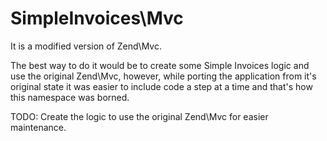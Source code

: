 # SimpleInvoices\Mvc

It is a modified version of Zend\Mvc.

The best way to do it would be to create some Simple Invoices logic and use the original Zend\Mvc, however, while porting the application from it's original state it was easier to include code a step at a time and that's how this namespace was borned.

TODO: Create the logic to use the original Zend\Mvc for easier maintenance.